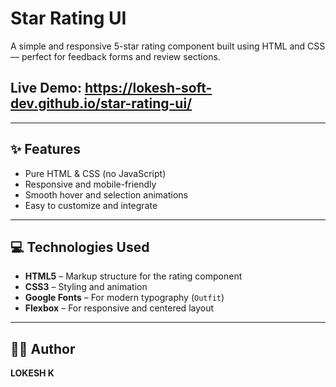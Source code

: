 # Star Rating UI

A simple and responsive 5-star rating component built using HTML and CSS — perfect for feedback forms and review sections.

## Live Demo: https://lokesh-soft-dev.github.io/star-rating-ui/
---
## ✨ Features

- Pure HTML & CSS (no JavaScript)
- Responsive and mobile-friendly
- Smooth hover and selection animations
- Easy to customize and integrate

---
## 💻 Technologies Used

- **HTML5** – Markup structure for the rating component
- **CSS3** – Styling and animation
- **Google Fonts** – For modern typography (`Outfit`)
- **Flexbox** – For responsive and centered layout

---
## 🧑‍💻 Author

**LOKESH K**
